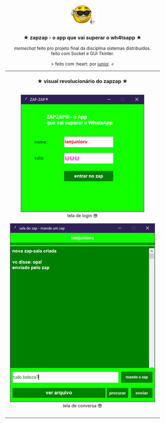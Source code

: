 <!-- header -->
<div id="top"></div>
<div align="center">
  <a href="https://github.com/iamjunioru/zapzap-chat">
    <img src="icozap.png" alt="Logo" width="100" height="70">
  </a>

  <h3 align="center">★ zapzap - o app que vai superar o wh4tsapp ★</h3>

  <p align="center">
    <i>memechat</i> feito pro projeto final da disciplina sistemas distribuídos.<br>
    feito com Socket e GUI Tkinter.
    <br>
    <br>
    >
     feito com :heart: por <a href="https://github.com/iamjunioru">junior</a>.
    <
    </br
  </p>
</div>

---

 <div align="center">
<h3 align="center">★ visual revolucionário do zapzap ★</h3>
  <br>
  <img src="login.jpg" alt="menu" width="402" height="382"> <br> tela de login 😎 <br> <br>
  <img src="msg.jpg" alt="sobre" width="472" height="582"> <br> tela de conversa 😎 <br>   
 <br>
  
  
---
